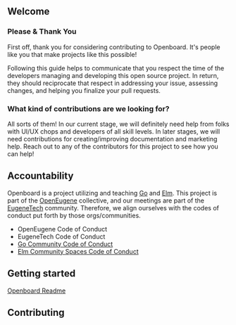 ## Welcome

### Please & Thank You

First off, thank you for considering contributing to Openboard. It's people
like you that make projects like this possible!

Following this guide helps to communicate that you respect the time of the 
developers managing and developing this open source project. In return, they 
should reciprocate that respect in addressing your issue, assessing changes, 
and helping you finalize your pull requests.

### What kind of contributions are we looking for?

All sorts of them! In our current stage, we will definitely need help from folks with UI/UX chops and developers of all skill levels. In later stages, we 
will need contributions for creating/improving documentation and marketing help. Reach out to any of the contributors for this project to see how you can help!

## Accountability

Openboard is a project utilizing and teaching [Go](https://golang.org) and 
[Elm](https://elm-lang.org). This project is part of the 
[OpenEugene](http://openeugene.org) collective, and our meetings are part of 
the [EugeneTech](https://eugenetech.org) community. Therefore, we align 
ourselves with the codes of conduct put forth by those orgs/communities.

- OpenEugene Code of Conduct
- EugeneTech Code of Conduct
- [Go Community Code of Conduct](https://golang.org/conduct)
- [Elm Community Spaces Code of Conduct](https://github.com/elm-community/discussions/blob/master/code-of-conduct.md)

## Getting started

[Openboard Readme](https://github.com/OpenEugene/openboard/blob/main/README.md)

## Contributing

[//]: <> (TODO: Begin here)
